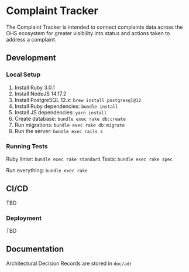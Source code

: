 # Complaint Tracker

The Complaint Tracker is intended to connect complaints data across the OHS ecosystem for greater
visibility into status and actions taken to address a complaint.

## Development

### Local Setup

1. Install Ruby 3.0.1
1. Install NodeJS 14.17.2
1. Install PostgreSQL 12.x: `brew install postgresql@12`
1. Install Ruby dependencies: `bundle install`
1. Install JS dependencies: `yarn install`
1. Create database: `bundle exec rake db:create`
1. Run migrations: `bundle exec rake db:migrate`
1. Run the server: `bundle exec rails s`

### Running Tests

Ruby linter: `bundle exec rake standard`
Tests: `bundle exec rake spec`

Run everything: `bundle exec rake`

## CI/CD

TBD

### Deployment

TBD

## Documentation

Architectural Decision Records are stored in `doc/adr`
